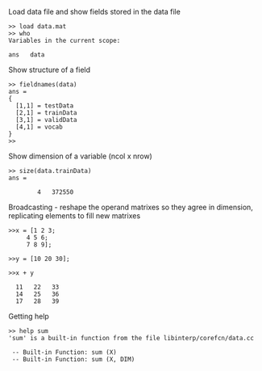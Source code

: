 Load data file and show fields stored in the data file

    >> load data.mat
    >> who
    Variables in the current scope:

    ans   data

Show structure of a field

    >> fieldnames(data)
    ans =
    {
      [1,1] = testData
      [2,1] = trainData
      [3,1] = validData
      [4,1] = vocab
    }
    >>

Show dimension of a variable (ncol x nrow)

    >> size(data.trainData)
    ans =

            4   372550

Broadcasting - reshape the operand matrixes so they agree in dimension, replicating elements to fill new matrixes

    >>x = [1 2 3;
         4 5 6;
         7 8 9];

    >>y = [10 20 30];

    >>x + y

      11   22   33
      14   25   36
      17   28   39


Getting help

    >> help sum
    'sum' is a built-in function from the file libinterp/corefcn/data.cc

     -- Built-in Function: sum (X)
     -- Built-in Function: sum (X, DIM)
